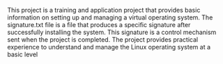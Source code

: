 This project is a training and application project that provides basic information on setting up and managing a virtual operating system. 
The signature.txt file is a file that produces a specific signature after successfully installing the system.
This signature is a control mechanism sent when the project is completed. 
The project provides practical experience to understand and manage the Linux operating system at a basic level
